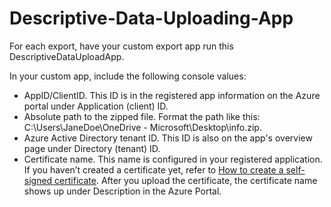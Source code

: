# Descriptive-Data-Uploading-App

For each export, have your custom export app run this DescriptiveDataUploadApp.

In your custom app, include the following console values:

* AppID/ClientID. This ID is in the registered app information on the Azure portal under Application (client) ID.
* Absolute path to the zipped file. Format the path like this: C:\\Users\\JaneDoe\\OneDrive - Microsoft\\Desktop\\info.zip.
* Azure Active Directory tenant ID. This ID is also on the app's overview page under Directory (tenant) ID.
* Certificate name. This name is configured in your registered application. If you haven’t created a certificate yet, refer to [How to create a self-signed certificate](https://learn.microsoft.com/azure/active-directory/develop/howto-create-self-signed-certificate). After you upload the certificate, the certificate name shows up under Description in the Azure Portal.
